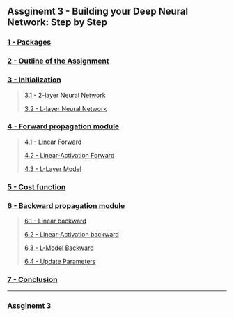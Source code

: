 ## Assginemt 3 - Building your Deep Neural Network: Step by Step

### [1 - Packages](#1)

### [2 - Outline of the Assignment](#2)

### [3 - Initialization](#3)
>
> [3.1 - 2-layer Neural Network](#3.1)
> 
> [3.2 - L-layer Neural Network](#.3.2)

### [4 - Forward propagation module](#4)
>
> [4.1 - Linear Forward](#4.1)
> 
> [4.2 - Linear-Activation Forward](#.4.2)
> 
> [4.3 - L-Layer Model](#.4.3)

### [5 - Cost function](#5)

### [6 - Backward propagation module](#6)
>
> [6.1 - Linear backward](#6.1)
> 
> [6.2 - Linear-Activation backward](#6.2)
> 
> [6.3 - L-Model Backward](#6.3)
> 
> [6.4 - Update Parameters](#6.4)

### [7 - Conclusion](#7)

---

### [Assginemt 3](https://github.com/htaiwan/note-andrew-deep-learning/blob/master/Assignment/Course1/1-3.ipynb)